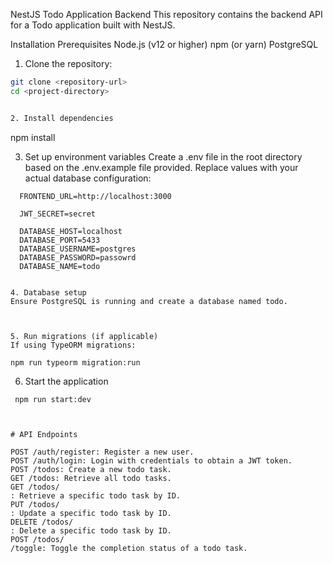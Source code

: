 NestJS Todo Application Backend
This repository contains the backend API for a Todo application built with NestJS.

Installation
Prerequisites
Node.js (v12 or higher)
npm (or yarn)
PostgreSQL


1. Clone the repository:
  ```bash
  git clone <repository-url>
  cd <project-directory>
 

2. Install dependencies
  ```
  npm install


3. Set up environment variables
  Create a .env file in the root directory based on the .env.example file provided. Replace values with your actual database configuration:
  ```
    FRONTEND_URL=http://localhost:3000

    JWT_SECRET=secret

    DATABASE_HOST=localhost
    DATABASE_PORT=5433
    DATABASE_USERNAME=postgres
    DATABASE_PASSWORD=passowrd
    DATABASE_NAME=todo


4. Database setup
  Ensure PostgreSQL is running and create a database named todo.



5. Run migrations (if applicable)
  If using TypeORM migrations:
  ```
    npm run typeorm migration:run


6. Start the application
  ```
   npm run start:dev



# API Endpoints
  ```
    POST /auth/register: Register a new user.
    POST /auth/login: Login with credentials to obtain a JWT token.
    POST /todos: Create a new todo task.
    GET /todos: Retrieve all todo tasks.
    GET /todos/
    : Retrieve a specific todo task by ID.
    PUT /todos/
    : Update a specific todo task by ID.
    DELETE /todos/
    : Delete a specific todo task by ID.
    POST /todos/
    /toggle: Toggle the completion status of a todo task.
